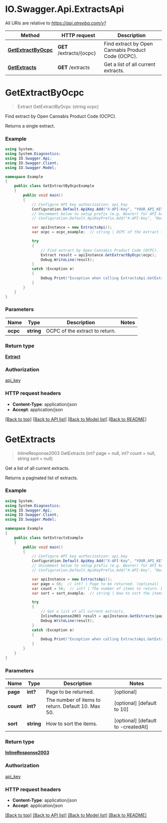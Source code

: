 # IO.Swagger.Api.ExtractsApi

All URIs are relative to *https://api.otreeba.com/v1*

Method | HTTP request | Description
------------- | ------------- | -------------
[**GetExtractByOcpc**](ExtractsApi.md#getextractbyocpc) | **GET** /extracts/{ocpc} | Find extract by Open Cannabis Product Code (OCPC).
[**GetExtracts**](ExtractsApi.md#getextracts) | **GET** /extracts | Get a list of all current extracts.


<a name="getextractbyocpc"></a>
# **GetExtractByOcpc**
> Extract GetExtractByOcpc (string ocpc)

Find extract by Open Cannabis Product Code (OCPC).

Returns a single extract.

### Example
```csharp
using System;
using System.Diagnostics;
using IO.Swagger.Api;
using IO.Swagger.Client;
using IO.Swagger.Model;

namespace Example
{
    public class GetExtractByOcpcExample
    {
        public void main()
        {
            // Configure API key authorization: api_key
            Configuration.Default.ApiKey.Add("X-API-Key", "YOUR_API_KEY");
            // Uncomment below to setup prefix (e.g. Bearer) for API key, if needed
            // Configuration.Default.ApiKeyPrefix.Add("X-API-Key", "Bearer");

            var apiInstance = new ExtractsApi();
            var ocpc = ocpc_example;  // string | OCPC of the extract to return.

            try
            {
                // Find extract by Open Cannabis Product Code (OCPC).
                Extract result = apiInstance.GetExtractByOcpc(ocpc);
                Debug.WriteLine(result);
            }
            catch (Exception e)
            {
                Debug.Print("Exception when calling ExtractsApi.GetExtractByOcpc: " + e.Message );
            }
        }
    }
}
```

### Parameters

Name | Type | Description  | Notes
------------- | ------------- | ------------- | -------------
 **ocpc** | **string**| OCPC of the extract to return. | 

### Return type

[**Extract**](Extract.md)

### Authorization

[api_key](../README.md#api_key)

### HTTP request headers

 - **Content-Type**: application/json
 - **Accept**: application/json

[[Back to top]](#) [[Back to API list]](../README.md#documentation-for-api-endpoints) [[Back to Model list]](../README.md#documentation-for-models) [[Back to README]](../README.md)

<a name="getextracts"></a>
# **GetExtracts**
> InlineResponse2003 GetExtracts (int? page = null, int? count = null, string sort = null)

Get a list of all current extracts.

Returns a paginated list of extracts.

### Example
```csharp
using System;
using System.Diagnostics;
using IO.Swagger.Api;
using IO.Swagger.Client;
using IO.Swagger.Model;

namespace Example
{
    public class GetExtractsExample
    {
        public void main()
        {
            // Configure API key authorization: api_key
            Configuration.Default.ApiKey.Add("X-API-Key", "YOUR_API_KEY");
            // Uncomment below to setup prefix (e.g. Bearer) for API key, if needed
            // Configuration.Default.ApiKeyPrefix.Add("X-API-Key", "Bearer");

            var apiInstance = new ExtractsApi();
            var page = 56;  // int? | Page to be returned. (optional) 
            var count = 56;  // int? | The number of items to return. Default 10. Max 50. (optional)  (default to 10)
            var sort = sort_example;  // string | How to sort the items. (optional)  (default to -createdAt)

            try
            {
                // Get a list of all current extracts.
                InlineResponse2003 result = apiInstance.GetExtracts(page, count, sort);
                Debug.WriteLine(result);
            }
            catch (Exception e)
            {
                Debug.Print("Exception when calling ExtractsApi.GetExtracts: " + e.Message );
            }
        }
    }
}
```

### Parameters

Name | Type | Description  | Notes
------------- | ------------- | ------------- | -------------
 **page** | **int?**| Page to be returned. | [optional] 
 **count** | **int?**| The number of items to return. Default 10. Max 50. | [optional] [default to 10]
 **sort** | **string**| How to sort the items. | [optional] [default to -createdAt]

### Return type

[**InlineResponse2003**](InlineResponse2003.md)

### Authorization

[api_key](../README.md#api_key)

### HTTP request headers

 - **Content-Type**: application/json
 - **Accept**: application/json

[[Back to top]](#) [[Back to API list]](../README.md#documentation-for-api-endpoints) [[Back to Model list]](../README.md#documentation-for-models) [[Back to README]](../README.md)

